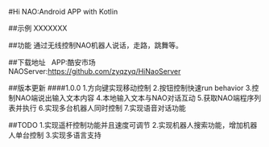 #Hi NAO:Android APP with Kotlin

##示例
XXXXXXX

##功能
    通过无线控制NAO机器人说话，走路，跳舞等。

##下载地址
    APP:酷安市场  
    NAOServer:https://github.com/zyqzyq/HiNaoServer
    
##版本更新
####1.0.0
    1.方向键实现移动控制
    2.按钮控制快速run behavior
    3.控制NAO端说出输入文本内容
    4.本地输入文本与NAO对话互动
    5.获取NAO端程序列表并执行
    6.实现多台机器人同时控制
    7.实现语音对话功能
    
##TODO
    1.实现遥杆控制功能并且速度可调节
    2.实现机器人搜索功能，增加机器人单台控制
    3.实现多语言支持
